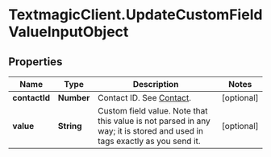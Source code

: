 # TextmagicClient.UpdateCustomFieldValueInputObject

## Properties
Name | Type | Description | Notes
------------ | ------------- | ------------- | -------------
**contactId** | **Number** | Contact ID. See [Contact](http://docs.textmagictesting.com/#tag/Contacts).  | [optional] 
**value** | **String** | Custom field value. Note that this value is not parsed in any way; it is stored and used in tags exactly as you send it. | [optional] 


